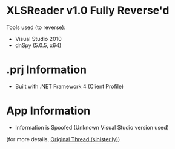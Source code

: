 # XLSReader v1.0 Fully Reverse'd

Tools used (to reverse):
- Visual Studio 2010
- dnSpy (5.0.5, x64)

# .prj Information
- Built with .NET Framework 4 (Client Profile)

# App Information
- Information is Spoofed (Unknown Visual Studio version used)

(for more details, [Original Thread (sinister.ly)](https://sinister.ly/Thread-Bronze-VS2010-VB-NET-Project-XLSReader-v1-0))
